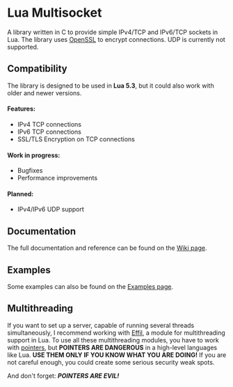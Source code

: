 
# Lua Multisocket
A library written in C to provide simple IPv4/TCP and IPv6/TCP sockets in Lua. 
The library uses [OpenSSL](https://www.openssl.org/) to encrypt connections.
UDP is currently not supported.

## Compatibility
The library is designed to be used in **Lua 5.3**, 
but it could also work with older and newer versions.

#### Features:
* IPv4 TCP connections
* IPv6 TCP connections
* SSL/TLS Encryption on TCP connections

#### Work in progress:
* Bugfixes
* Performance improvements

#### Planned:
* IPv4/IPv6 UDP support

## Documentation
The full documentation and reference can be found on the [Wiki page](https://github.com/NerLOR/Multisocket/wiki).

## Examples
Some examples can also be found on the [Examples page](https://github.com/NerLOR/Multisocket/wiki/Examples).

## Multithreading
If you want to set up a server, capable of running several threads simultaneously, 
I recommend working with [Effil](https://github.com/effil/effil),
a module for multithreading support in Lua.
To use all these multithreading modules, you have to work with [pointers](https://github.com/NerLOR/Multisocket/wiki#Pointers), but
**POINTERS ARE DANGEROUS** in a high-level languages like Lua.
**USE THEM ONLY IF YOU KNOW WHAT YOU ARE DOING!** If you are not careful enough,
you could create some serious security weak spots.

And don't forget: ***POINTERS ARE EVIL!***
